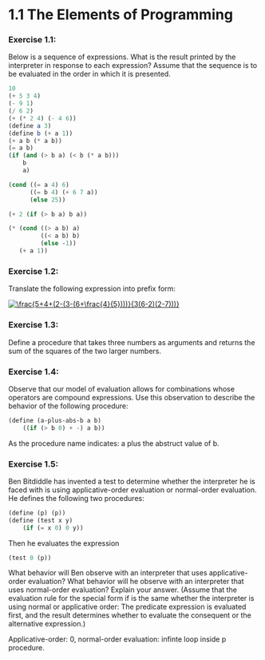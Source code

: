 # 1.1 The Elements of Programming

### Exercise 1.1:

Below is a sequence of expressions. What is the result printed by the interpreter in response to each expression? Assume that the sequence is to be evaluated in the order in which it is presented.

```scheme
10
(+ 5 3 4)
(- 9 1)
(/ 6 2)
(+ (* 2 4) (- 4 6))
(define a 3)
(define b (+ a 1))
(+ a b (* a b))
(= a b)
(if (and (> b a) (< b (* a b)))
    b
    a)

(cond ((= a 4) 6)
      ((= b 4) (+ 6 7 a))
      (else 25))

(+ 2 (if (> b a) b a))

(* (cond ((> a b) a)
         ((< a b) b)
         (else -1))
   (+ a 1))
```

### Exercise 1.2:

Translate the following expression into prefix form:

<a href="https://www.codecogs.com/eqnedit.php?latex=\frac{5&plus;4&plus;(2-(3-(6&plus;\frac{4}{5})))}{3(6-2)(2-7)))}" target="_blank"><img src="https://latex.codecogs.com/gif.latex?\frac{5&plus;4&plus;(2-(3-(6&plus;\frac{4}{5})))}{3(6-2)(2-7)))}" title="\frac{5+4+(2-(3-(6+\frac{4}{5})))}{3(6-2)(2-7)))}" /></a>

### Exercise 1.3:

Define a procedure that takes three numbers as arguments and returns the sum of the squares of the two larger numbers.

### Exercise 1.4:

Observe that our model of evaluation allows for combinations whose operators are compound expressions. Use this observation to describe the behavior of the following procedure:

```scheme
(define (a-plus-abs-b a b)
    ((if (> b 0) + -) a b))
```

As the procedure name indicates: a plus the abstruct value of b.

### Exercise 1.5:

Ben Bitdiddle has invented a test to determine whether the interpreter he is faced with is using applicative-order evaluation or normal-order evaluation. He defines the following two procedures:

```scheme
(define (p) (p))
(define (test x y)
    (if (= x 0) 0 y))
```

Then he evaluates the expression

```scheme
(test 0 (p))
```

What behavior will Ben observe with an interpreter that uses applicative-order evaluation? What behavior will he observe with an interpreter that uses normal-order evaluation? Explain your answer. (Assume that the evaluation rule for the special form if is the same whether the interpreter is using normal or applicative order: The predicate expression is evaluated first, and the result determines whether to evaluate the consequent or the alternative expression.)

Applicative-order: 0, normal-order evaluation: infinte loop inside p procedure.
